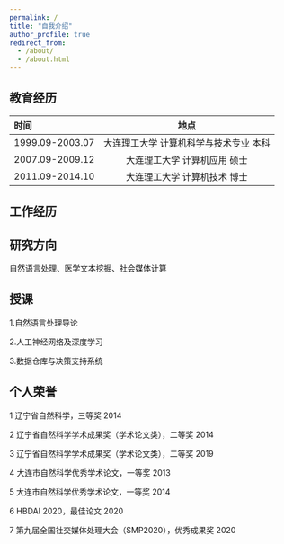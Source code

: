 ```yaml
---
permalink: /
title: "自我介绍"
author_profile: true
redirect_from: 
  - /about/
  - /about.html
---
```


## 教育经历
| 时间 | 地点 |
|:--------|:-------:|
| 1999.09-2003.07 | 大连理工大学 计算机科学与技术专业 本科 |
| 2007.09-2009.12 | 大连理工大学 计算机应用 硕士 |
| 2011.09-2014.10 | 大连理工大学 计算机技术 博士 |

## 工作经历


## 研究方向

自然语言处理、医学文本挖掘、社会媒体计算

## 授课

1.自然语言处理导论

2.人工神经网络及深度学习

3.数据仓库与决策支持系统

## 个人荣誉

1 辽宁省自然科学，三等奖 2014

2 辽宁省自然科学学术成果奖（学术论文类），二等奖 2014

3 辽宁省自然科学学术成果奖（学术论文类），二等奖 2019

4 大连市自然科学优秀学术论文，一等奖 2013

5 大连市自然科学优秀学术论文，一等奖 2014

6 HBDAI 2020，最佳论文 2020

7 第九届全国社交媒体处理大会（SMP2020），优秀成果奖 2020
